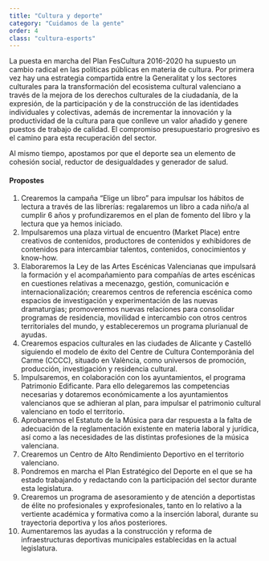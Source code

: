 ```yaml
---
title: "Cultura y deporte"
category: "Cuidamos de la gente"
order: 4
class: "cultura-esports"
---
```


<div class="programa-intro">

La puesta en marcha del Plan FesCultura 2016-2020 ha supuesto un cambio radical en las políticas públicas en materia de cultura. Por primera vez hay una estrategia compartida entre la Generalitat y los sectores culturales para la transformación del ecosistema cultural valenciano a través de la mejora de los derechos culturales de la ciudadanía, de la expresión, de la participación y de la construcción de las identidades individuales y colectivas, además de incrementar la innovación y la productividad de la cultura para que conlleve un valor añadido y genere puestos de trabajo de calidad. El compromiso presupuestario progresivo es el camino para esta recuperación del sector.

Al mismo tiempo, apostamos por que el deporte sea un elemento de cohesión social, reductor de desigualdades y generador de salud.

</div>

<div class="programa-box">

#### Propostes

1.	Crearemos la campaña “Elige un libro” para impulsar los hábitos de lectura a través de las librerías: regalaremos un libro a cada niño/a al cumplir 6 años y profundizaremos en el plan de fomento del libro y la lectura que ya hemos iniciado.
2.	Impulsaremos una plaza virtual de encuentro (Market Place) entre creativos de contenidos, productores de contenidos y exhibidores de contenidos para intercambiar talentos, contenidos, conocimientos y know-how.
3.	Elaboraremos la Ley de las Artes Escénicas Valencianas que impulsará la formación y el acompañamiento para compañías de artes escénicas en cuestiones relativas a mecenazgo, gestión, comunicación e internacionalización; crearemos centros de referencia escénica como espacios de investigación y experimentación de las nuevas dramaturgias; promoveremos nuevas relaciones para consolidar programas de residencia, movilidad e intercambio con otros centros territoriales del mundo, y estableceremos un programa plurianual de ayudas.
4.	Crearemos espacios culturales en las ciudades de Alicante y Castelló siguiendo el modelo de éxito del Centre de Cultura Contemporània del Carme (CCCC), situado en València, como universos de promoción, producción, investigación y residencia cultural.
5.	Impulsaremos, en colaboración con los ayuntamientos, el programa Patrimonio Edificante. Para ello delegaremos las competencias necesarias y dotaremos económicamente a los ayuntamientos valencianos que se adhieran al plan, para impulsar el patrimonio cultural valenciano en todo el territorio.
6.	Aprobaremos el Estatuto de la Música para dar respuesta a la falta de adecuación de la reglamentación existente en materia laboral y jurídica, así como a las necesidades de las distintas profesiones de la música valenciana.
7.	Crearemos un Centro de Alto Rendimiento Deportivo en el territorio valenciano.
8.	Pondremos en marcha el Plan Estratégico del Deporte en el que se ha estado trabajando y redactando con la participación del sector durante esta legislatura. 
9.	Crearemos un programa de asesoramiento y de atención a deportistas de élite no profesionales y exprofesionales, tanto en lo relativo a la vertiente académica y formativa como a la inserción laboral, durante su trayectoria deportiva y los años posteriores.
10.	Aumentaremos las ayudas a la construcción y reforma de infraestructuras deportivas municipales establecidas en la actual legislatura.

</div>